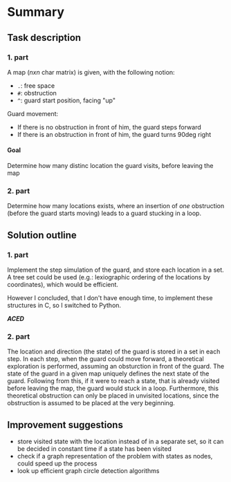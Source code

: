 # Summary
## Task description
### 1. part

A map (*nxn* char matrix) is given, with the following notion:
- `.`: free space
- `#`: obstruction
- `^`: guard start position, facing "up"

Guard movement:
- If there is no obstruction in front of him, the guard steps forward
- If there is an obstruction in front of him, the guard turns 90deg right

#### Goal

Determine how many distinc location the guard visits, before leaving the map

### 2. part

Determine how many locations exists, where an insertion of *one* obstruction (before the guard starts moving) leads to a guard stucking in a loop.

## Solution outline
### 1. part

Implement the step simulation of the guard, and store each location in a set. A tree set could be used (e.g.: lexiographic ordering of the locations by coordinates), which would be efficient.

However I concluded, that I don't have enough time, to implement these structures in C, so I switched to Python.

*__ACED__*

### 2. part

The location and direction (the state) of the guard is stored in a set in each step. In each step, when the guard could move forward, a theoretical exploration is performed, assuming an obsturction in front of the guard.
The state of the guard in a given map uniquely defines the next state of the guard. Following from this, if it were to reach a state, that is already visited before leaving the map, the guard would stuck in a loop.
Furthermore, this theoretical obstruction can only be placed in unvisited locations, since the obstruction is assumed to be placed at the very beginning.

## Improvement suggestions

- store visited state with the location instead of in a separate set, so it can be decided in constant time if a state has been visited
- check if a graph representation of the problem with states as nodes, could speed up the process
- look up efficient graph circle detection algorithms
